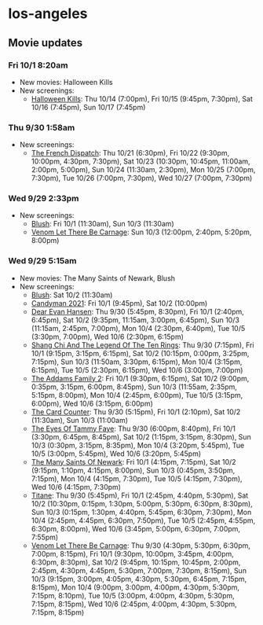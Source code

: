 # los-angeles

## Movie updates
### Fri 10/1 8:20am
* New movies: Halloween Kills
* New screenings: 
    * [Halloween Kills](https://drafthouse.com/los-angeles/show/halloween-kills): Thu 10/14 (7:00pm), Fri 10/15 (9:45pm, 7:30pm), Sat 10/16 (7:45pm), Sun 10/17 (7:45pm)

### Thu 9/30 1:58am
* New screenings: 
    * [The French Dispatch](https://drafthouse.com/los-angeles/show/the-french-dispatch): Thu 10/21 (6:30pm), Fri 10/22 (9:30pm, 10:00pm, 4:30pm, 7:30pm), Sat 10/23 (10:30pm, 10:45pm, 11:00am, 2:00pm, 5:00pm), Sun 10/24 (11:30am, 2:30pm), Mon 10/25 (7:00pm, 7:30pm), Tue 10/26 (7:00pm, 7:30pm), Wed 10/27 (7:00pm, 7:30pm)

### Wed 9/29 2:33pm
* New screenings: 
    * [Blush](https://drafthouse.com/los-angeles/show/blush): Fri 10/1 (11:30am), Sun 10/3 (11:30am)
    * [Venom Let There Be Carnage](https://drafthouse.com/los-angeles/show/venom-let-there-be-carnage): Sun 10/3 (12:00pm, 2:40pm, 5:20pm, 8:00pm)


### Wed 9/29 5:15am

- New movies: The Many Saints of Newark, Blush
- New screenings:
  - [Blush](https://drafthouse.com/los-angeles/show/blush): Sat 10/2 (11:30am)
  - [Candyman 2021](https://drafthouse.com/los-angeles/show/candyman-2021): Fri 10/1 (9:45pm), Sat 10/2 (10:00pm)
  - [Dear Evan Hansen](https://drafthouse.com/los-angeles/show/dear-evan-hansen): Thu 9/30 (5:45pm, 8:30pm), Fri 10/1 (2:40pm, 6:45pm), Sat 10/2 (9:35pm, 11:15am, 3:00pm, 6:45pm), Sun 10/3 (11:15am, 2:45pm, 7:00pm), Mon 10/4 (2:30pm, 6:40pm), Tue 10/5 (3:30pm, 7:00pm), Wed 10/6 (2:30pm, 6:15pm)
  - [Shang Chi And The Legend Of The Ten Rings](https://drafthouse.com/los-angeles/show/shang-chi-and-the-legend-of-the-ten-rings): Thu 9/30 (7:15pm), Fri 10/1 (9:15pm, 3:15pm, 6:15pm), Sat 10/2 (10:15pm, 0:00pm, 3:25pm, 7:15pm), Sun 10/3 (11:50am, 3:30pm, 6:15pm), Mon 10/4 (3:15pm, 6:15pm), Tue 10/5 (2:30pm, 6:15pm), Wed 10/6 (3:00pm, 7:00pm)
  - [The Addams Family 2](https://drafthouse.com/los-angeles/show/the-addams-family-2): Fri 10/1 (9:30pm, 6:15pm), Sat 10/2 (9:00pm, 0:35pm, 3:15pm, 6:00pm, 8:45pm), Sun 10/3 (11:55am, 2:35pm, 5:15pm, 8:00pm), Mon 10/4 (2:45pm, 6:00pm), Tue 10/5 (3:15pm, 6:00pm), Wed 10/6 (3:15pm, 6:00pm)
  - [The Card Counter](https://drafthouse.com/los-angeles/show/the-card-counter): Thu 9/30 (5:15pm), Fri 10/1 (2:10pm), Sat 10/2 (11:30am), Sun 10/3 (11:00am)
  - [The Eyes Of Tammy Faye](https://drafthouse.com/los-angeles/show/the-eyes-of-tammy-faye): Thu 9/30 (6:00pm, 8:40pm), Fri 10/1 (3:30pm, 6:45pm, 8:45pm), Sat 10/2 (1:15pm, 3:15pm, 8:30pm), Sun 10/3 (0:30pm, 3:15pm, 8:35pm), Mon 10/4 (3:20pm, 5:45pm), Tue 10/5 (3:00pm, 5:45pm), Wed 10/6 (3:20pm, 5:45pm)
  - [The Many Saints Of Newark](https://drafthouse.com/los-angeles/show/the-many-saints-of-newark): Fri 10/1 (4:15pm, 7:15pm), Sat 10/2 (9:15pm, 1:10pm, 4:15pm, 8:00pm), Sun 10/3 (0:45pm, 3:50pm, 7:15pm), Mon 10/4 (4:15pm, 7:30pm), Tue 10/5 (4:15pm, 7:30pm), Wed 10/6 (4:15pm, 7:30pm)
  - [Titane](https://drafthouse.com/los-angeles/show/titane): Thu 9/30 (5:45pm), Fri 10/1 (2:45pm, 4:40pm, 5:30pm), Sat 10/2 (10:30pm, 0:15pm, 1:30pm, 5:00pm, 5:30pm, 6:30pm, 8:30pm), Sun 10/3 (0:15pm, 1:30pm, 4:40pm, 5:45pm, 6:30pm, 7:30pm), Mon 10/4 (2:45pm, 4:45pm, 6:30pm, 7:50pm), Tue 10/5 (2:45pm, 4:55pm, 6:30pm, 8:00pm), Wed 10/6 (3:45pm, 5:00pm, 6:30pm, 7:00pm, 7:55pm)
  - [Venom Let There Be Carnage](https://drafthouse.com/los-angeles/show/venom-let-there-be-carnage): Thu 9/30 (4:30pm, 5:30pm, 6:30pm, 7:00pm, 8:15pm), Fri 10/1 (9:30pm, 10:00pm, 3:45pm, 4:00pm, 6:30pm, 8:30pm), Sat 10/2 (9:45pm, 10:15pm, 10:45pm, 2:00pm, 2:45pm, 4:30pm, 4:45pm, 5:30pm, 7:00pm, 7:30pm, 8:15pm), Sun 10/3 (9:15pm, 3:00pm, 4:05pm, 4:30pm, 5:30pm, 6:45pm, 7:15pm, 8:15pm), Mon 10/4 (9:00pm, 3:00pm, 4:00pm, 4:30pm, 5:30pm, 7:15pm, 8:10pm), Tue 10/5 (3:00pm, 4:00pm, 4:30pm, 5:30pm, 7:15pm, 8:15pm), Wed 10/6 (2:45pm, 4:00pm, 4:30pm, 5:30pm, 7:15pm, 8:15pm)

